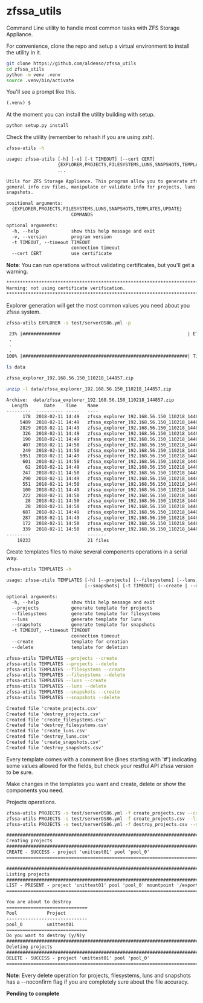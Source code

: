 # zfssa_utils

Command Line utility to handle most common tasks with ZFS Storage Appliance.

For convenience, clone the repo and setup a virtual environment to install the utility in it.

```sh
git clone https://github.com/aldenso/zfssa_utils
cd zfssa_utils
python -m venv .venv
source .venv/bin/activate
```

You'll see a prompt like this.

```txt
(.venv) $
```

At the moment you can install the utility building with setup.

```sh
python setup.py install
```

Check the utility (remember to rehash if you are using zsh).

```sh
zfssa-utils -h
```

```txt
usage: zfssa-utils [-h] [-v] [-t TIMEOUT] [--cert CERT]
                   {EXPLORER,PROJECTS,FILESYSTEMS,LUNS,SNAPSHOTS,TEMPLATES,UPDATE}
                   ...

Utils for ZFS Storage Appliance. This program allow you to generate zfssa
general info csv files, manipulate or validate info for projects, luns and
snapshots.

positional arguments:
  {EXPLORER,PROJECTS,FILESYSTEMS,LUNS,SNAPSHOTS,TEMPLATES,UPDATE}
                        COMMANDS

optional arguments:
  -h, --help            show this help message and exit
  -v, --version         program version
  -t TIMEOUT, --timeout TIMEOUT
                        connection timeout
  --cert CERT           use certificate
```

**Note**: You can run operations without validating certificates, but you'll get a warning.

```txt
*******************************************************************************
Warning: not using certificate verification.
*******************************************************************************
```

Explorer generation will get the most common values you need about you zfssa system.

```sh
zfssa-utils EXPLORER -s test/serverOS86.yml -p
```

```txt
 23% |##############                                               | ETA:  0:01:19
 .
 .
 .
100% |#############################################################| Time: 0:01:57
```

```sh
ls data
```

```txt
zfssa_explorer_192.168.56.150_110218_144857.zip
```

```sh
unzip -l data/zfssa_explorer_192.168.56.150_110218_144857.zip
```

```txt
Archive:  data/zfssa_explorer_192.168.56.150_110218_144857.zip
  Length      Date    Time    Name
---------  ---------- -----   ----
      178  2018-02-11 14:49   zfssa_explorer_192.168.56.150_110218_144857/devices.csv
     5489  2018-02-11 14:49   zfssa_explorer_192.168.56.150_110218_144857/projects.csv
     2829  2018-02-11 14:49   zfssa_explorer_192.168.56.150_110218_144857/luns.csv
      326  2018-02-11 14:49   zfssa_explorer_192.168.56.150_110218_144857/cluster.csv
      190  2018-02-11 14:49   zfssa_explorer_192.168.56.150_110218_144857/datalinks.csv
      407  2018-02-11 14:50   zfssa_explorer_192.168.56.150_110218_144857/users.csv
      249  2018-02-11 14:50   zfssa_explorer_192.168.56.150_110218_144857/fc_initiator-groups.csv
     5951  2018-02-11 14:49   zfssa_explorer_192.168.56.150_110218_144857/filesystems.csv
      601  2018-02-11 14:50   zfssa_explorer_192.168.56.150_110218_144857/pools.csv
       62  2018-02-11 14:49   zfssa_explorer_192.168.56.150_110218_144857/routing.csv
      247  2018-02-11 14:50   zfssa_explorer_192.168.56.150_110218_144857/iscsi_targets.csv
      290  2018-02-11 14:49   zfssa_explorer_192.168.56.150_110218_144857/routes.csv
      551  2018-02-11 14:50   zfssa_explorer_192.168.56.150_110218_144857/iscsi_initiators.csv
      100  2018-02-11 14:49   zfssa_explorer_192.168.56.150_110218_144857/problems.csv
      222  2018-02-11 14:50   zfssa_explorer_192.168.56.150_110218_144857/iscsi_initiator-groups.csv
       28  2018-02-11 14:50   zfssa_explorer_192.168.56.150_110218_144857/iscsi_target-groups.csv
       28  2018-02-11 14:50   zfssa_explorer_192.168.56.150_110218_144857/fc_target-groups.csv
      687  2018-02-11 14:49   zfssa_explorer_192.168.56.150_110218_144857/version.csv
      287  2018-02-11 14:49   zfssa_explorer_192.168.56.150_110218_144857/interfaces.csv
      172  2018-02-11 14:50   zfssa_explorer_192.168.56.150_110218_144857/fc_targets.csv
      339  2018-02-11 14:50   zfssa_explorer_192.168.56.150_110218_144857/fc_initiators.csv
---------                     -------
    19233                     21 files
```

Create templates files to make several components operations in a serial way.

```sh
zfssa-utils TEMPLATES -h
```

```txt
usage: zfssa-utils TEMPLATES [-h] [--projects] [--filesystems] [--luns]
                             [--snapshots] [-t TIMEOUT] (--create | --delete)

optional arguments:
  -h, --help            show this help message and exit
  --projects            generate template for projects
  --filesystems         generate template for filesystems
  --luns                generate template for luns
  --snapshots           generate template for snapshots
  -t TIMEOUT, --timeout TIMEOUT
                        connection timeout
  --create              template for creation
  --delete              template for deletion
```

```sh
zfssa-utils TEMPLATES --projects --create
zfssa-utils TEMPLATES --projects --delete
zfssa-utils TEMPLATES --filesystems --create
zfssa-utils TEMPLATES --filesystems --delete
zfssa-utils TEMPLATES --luns --create
zfssa-utils TEMPLATES --luns --delete
zfssa-utils TEMPLATES --snapshots --create
zfssa-utils TEMPLATES --snapshots --delete
```

```txt
Created file 'create_projects.csv'
Created file 'destroy_projects.csv'
Created file 'create_filesystems.csv'
Created file 'destroy_filesystems.csv'
Created file 'create_luns.csv'
Created file 'destroy_luns.csv'
Created file 'create_snapshots.csv'
Created file 'destroy_snapshots.csv'
```

Every template comes with a comment line (lines starting with '#') indicating some values allowed for the fields, but check your restful API zfssa version to be sure.

Make changes in the templates you want and create, delete or show the components you need.

Projects operations.

```sh
zfssa-utils PROJECTS -s test/serverOS86.yml -f create_projects.csv --create
zfssa-utils PROJECTS -s test/serverOS86.yml -f create_projects.csv --list
zfssa-utils PROJECTS -s test/serverOS86.yml -f destroy_projects.csv --delete
```

```txt
###############################################################################
Creating projects
###############################################################################
CREATE - SUCCESS - project 'unittest01' pool 'pool_0'
===============================================================================

###############################################################################
Listing projects
###############################################################################
LIST - PRESENT - project 'unittest01' pool 'pool_0' mountpoint '/export/unittest01' quota '10 GB' reservation '10 GB' compression 'gzip' dedup 'True' logbias 'latency' nodestroy 'False' recordsize '128 KB' readonly 'False' atime 'True' def_sparse 'True' def_user 'nobody' def_group 'other' def_perms '750' def_volblocksize '128 KB' def_volsize '1 GB' sharenfs 'on' sharesmb 'off'
===============================================================================

You are about to destroy
==============================
Pool           Project
------------------------------
pool_0         unittest01
==============================
Do you want to destroy (y/N)y
###############################################################################
Deleting projects
###############################################################################
DELETE - SUCCESS - project 'unittest01' pool 'pool_0'
===============================================================================
```

**Note**: Every delete operation for projects, filesystems, luns and snapshots has a --noconfirm flag if you are completely sure about the file accuracy.

**Pending to complete**